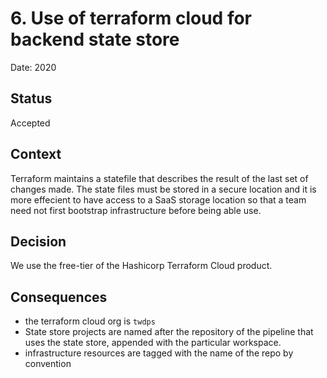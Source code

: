 # 6. Use of terraform cloud for backend state store

Date: 2020

## Status

Accepted

## Context

Terraform maintains a statefile that describes the result of the last set of changes made. The state files must be stored in a secure location and it is more effecient to have access to a SaaS storage location so that a team need not first bootstrap infrastructure before being able use.  

## Decision

We use the free-tier of the Hashicorp Terraform Cloud product.  

## Consequences

- the terraform cloud org is `twdps`
- State store projects are named after the repository of the pipeline that uses the state store, appended with the particular workspace.  
- infrastructure resources are tagged with the name of the repo by convention  
